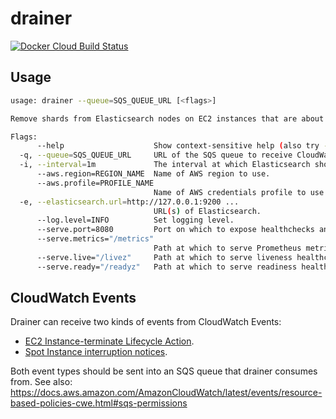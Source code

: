 # drainer

[![Docker Cloud Build Status](https://img.shields.io/docker/cloud/build/mintel/elasticsearch-drainer.svg)](https://hub.docker.com/r/mintel/elasticsearch-drainer)

## Usage

```sh
usage: drainer --queue=SQS_QUEUE_URL [<flags>]

Remove shards from Elasticsearch nodes on EC2 instances that are about to be terminated, either by an AWS AutoScaling Group downscaling or by Spot Instance interruption, by consuming CloudWatch Events from an SQS Queue. It assumes that Elasticsearch node names == EC2 instance ID.

Flags:
      --help                    Show context-sensitive help (also try --help-long and --help-man).
  -q, --queue=SQS_QUEUE_URL     URL of the SQS queue to receive CloudWatch events from.
  -i, --interval=1m             The interval at which Elasticsearch should be polled for metric information.
      --aws.region=REGION_NAME  Name of AWS region to use.
      --aws.profile=PROFILE_NAME
                                Name of AWS credentials profile to use.
  -e, --elasticsearch.url=http://127.0.0.1:9200 ...
                                URL(s) of Elasticsearch.
      --log.level=INFO          Set logging level.
      --serve.port=8080         Port on which to expose healthchecks and Prometheus metrics.
      --serve.metrics="/metrics"
                                Path at which to serve Prometheus metrics.
      --serve.live="/livez"     Path at which to serve liveness healthcheck.
      --serve.ready="/readyz"   Path at which to serve readiness healthcheck.
```

## CloudWatch Events

Drainer can receive two kinds of events from CloudWatch Events:

- [EC2 Instance-terminate Lifecycle Action](https://docs.aws.amazon.com/autoscaling/ec2/userguide/cloud-watch-events.html#terminate-lifecycle-action).
- [Spot Instance interruption notices](https://docs.aws.amazon.com/AWSEC2/latest/UserGuide/spot-interruptions.html#spot-instance-termination-notices).

Both event types should be sent into an SQS queue that drainer consumes from.
See also: https://docs.aws.amazon.com/AmazonCloudWatch/latest/events/resource-based-policies-cwe.html#sqs-permissions
